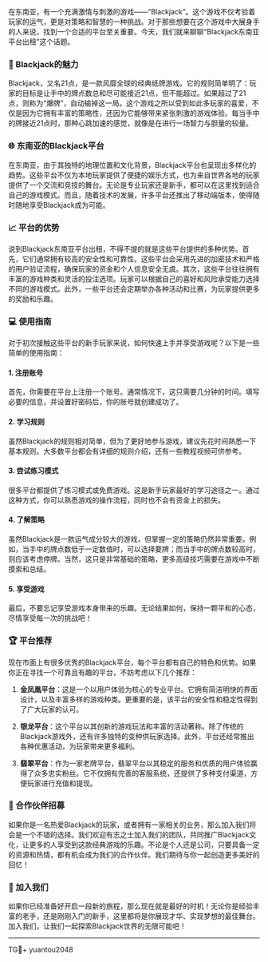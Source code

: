 在东南亚，有一个充满激情与刺激的游戏——“Blackjack”。这个游戏不仅考验着玩家的运气，更是对策略和智慧的一种挑战。对于那些想要在这个游戏中大展身手的人来说，找到一个合适的平台至关重要。今天，我们就来聊聊“Blackjack东南亚平台出租”这个话题。

### 🎲 Blackjack的魅力

Blackjack，又名21点，是一款风靡全球的经典纸牌游戏。它的规则简单明了：玩家的目标是让手中的牌点数总和尽可能接近21点，但不能超过。如果超过了21点，则称为“爆牌”，自动输掉这一局。这个游戏之所以受到如此多玩家的喜爱，不仅是因为它拥有丰富的策略性，还因为它能够带来紧张刺激的游戏体验。每当手中的牌接近21点时，那种心跳加速的感觉，就像是在进行一场智力与胆量的较量。

### 🌐 东南亚的Blackjack平台

在东南亚，由于其独特的地理位置和文化背景，Blackjack平台也呈现出多样化的趋势。这些平台不仅为本地玩家提供了便捷的娱乐方式，也为来自世界各地的玩家提供了一个交流和竞技的舞台。无论是专业玩家还是新手，都可以在这里找到适合自己的游戏模式。而且，随着技术的发展，许多平台还推出了移动端版本，使得随时随地享受Blackjack成为可能。

### 📈 平台的优势

说到Blackjack东南亚平台出租，不得不提的就是这些平台提供的多种优势。首先，它们通常拥有较高的安全性和可靠性。这些平台会采用先进的加密技术和严格的用户验证流程，确保玩家的资金和个人信息安全无虞。其次，这些平台往往拥有丰富的游戏种类和灵活的投注选项。玩家可以根据自己的喜好和风险承受能力选择不同的游戏模式。此外，一些平台还会定期举办各种活动和比赛，为玩家提供更多的奖励和乐趣。

### 💻 使用指南

对于初次接触这些平台的新手玩家来说，如何快速上手并享受游戏呢？以下是一些简单的使用指南：

#### 1. 注册账号
首先，你需要在平台上注册一个账号。通常情况下，这只需要几分钟的时间。填写必要的信息，并设置好密码后，你的账号就创建成功了。

#### 2. 学习规则
虽然Blackjack的规则相对简单，但为了更好地参与游戏，建议先花时间熟悉一下基本规则。大多数平台都会有详细的规则介绍，还有一些教程视频可供参考。

#### 3. 尝试练习模式
很多平台都提供了练习模式或免费游戏。这是新手玩家最好的学习途径之一。通过这种方式，你可以熟悉游戏的操作流程，同时也不会有资金上的损失。

#### 4. 了解策略
虽然Blackjack是一款运气成分较大的游戏，但掌握一定的策略仍然非常重要。例如，当手中的牌点数低于一定数值时，可以选择要牌；而当手中的牌点数较高时，则应该考虑停牌。当然，这只是非常基础的策略，更多高级技巧需要在游戏中不断摸索和总结。

#### 5. 享受游戏
最后，不要忘记享受游戏本身带来的乐趣。无论结果如何，保持一颗平和的心态，尽情享受每一次的挑战吧！

### 🏆 平台推荐

现在市面上有很多优秀的Blackjack平台，每个平台都有自己的特色和优势。如果你正在寻找一个可靠且有趣的平台，不妨考虑以下几个推荐：

1. **金凤凰平台**：这是一个以用户体验为核心的专业平台。它拥有简洁明快的界面设计，以及丰富多样的游戏种类。更重要的是，该平台的安全性和稳定性得到了广大玩家的认可。
   
2. **银龙平台**：这个平台以其创新的游戏玩法和丰富的活动著称。除了传统的Blackjack游戏外，还有许多独特的变种供玩家选择。此外，平台还经常推出各种优惠活动，为玩家带来更多福利。
   
3. **翡翠平台**：作为一家老牌平台，翡翠平台以其稳定的服务和优质的用户体验赢得了众多忠实粉丝。它不仅拥有完善的客服系统，还提供了多种支付渠道，方便玩家进行充值和提现。

### 🤝 合作伙伴招募

如果你是一名热爱Blackjack的玩家，或者拥有一家相关的业务，那么加入我们将会是一个不错的选择。我们欢迎有志之士加入我们的团队，共同推广Blackjack文化，让更多的人享受到这款经典游戏的乐趣。不论是个人还是公司，只要具备一定的资源和热情，都有机会成为我们的合作伙伴。我们期待与你一起创造更多美好的回忆！

### 🚀 加入我们

如果你已经准备好开启一段新的旅程，那么现在就是最好的时机！无论你是经验丰富的老手，还是刚刚入门的新手，这里都将是你展现才华、实现梦想的最佳舞台。加入我们，让我们一起探索Blackjack世界的无限可能吧！

---

TG💪+ yuantou2048